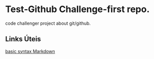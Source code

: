 # Test-Github Challenge-first repo.
code challenger project about git/github.

## Links Úteis 
[basic syntax Markdown](https://www.markdownguide.org/basic-syntax/)
